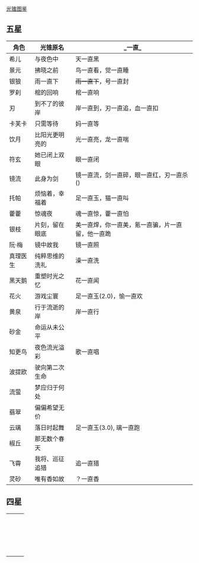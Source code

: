 [光锥图鉴](https://wiki.biligame.com/sr/光锥图鉴)

## 五星

| 角色     | 光锥原名       | \_一直\_                                         |
| -------- | -------------- | ------------------------------------------------ |
| 希儿     | 与夜色中       | 天一直黑                                         |
| 景元     | 拂晓之前       | 鸟一直看，觉一直睡                               |
| 银狼     | 雨一直下       | ~~雨一直下~~，号一直封                           |
| 罗刹     | 棺的回响       | 棺一直响                                         |
| 刃       | 到不了的彼岸   | 岸一直到，刃一直追，血一直扣                     |
| 卡芙卡   | 只需等待       | 妈一直等                                         |
| 饮月     | 比阳光更明亮的 | 光一直亮，龙一直喘                               |
| 符玄     | 她已闭上双眼   | 眼一直闭                                         |
| 镜流     | 此身为剑       | 镜一直流，剑一直碎，眼一直红，刃一直杀()         |
| 托帕     | 烦恼着，幸福着 | 足一直玉，猫一直叫                               |
| 藿藿     | 惊魂夜         | 魂一直惊，藿一直怕                               |
| 银枝     | 片刻，留在眼底 | 美一直焊，你一直美，氪一直骗，片一直留，他一直跪 |
| 阮·梅    | 镜中故我       | 镜一直照                                         |
| 真理医生 | 纯粹思维的洗礼 | 澡一直洗                                         |
| 黑天鹅   | 重塑时光之忆   | 花一直闻                                         |
| 花火     | 游戏尘寰       | 足一直玉(2.0)，愉一直欢                          |
| 黄泉     | 行于流逝的岸   | 岸一直行                                         |
| 砂金     | 命运从未公平   |                                                  |
| 知更鸟   | 夜色流光溢彩   | 歌一直唱                                         |
| 波提欧   | 驶向第二次生命 |                                                  |
| 流萤     | 梦应归于何处   |                                                  |
| 翡翠     | 偏偏希望无价   |                                                  |
| 云璃     | 落日时起舞     | 足一直玉(3.0), 璃一直跑                          |
| 椒丘     | 那无数个春天   |                                                  |
| 飞霄     | 我将、巡征追猎 | 追一直猎                                         |
| 灵砂     | 唯有香如故     | ？一直香                                         |

## 四星

|      |      |      |
| ---- | ---- | ---- |
|      |      |      |
|      |      |      |
|      |      |      |
|      |      |      |
|      |      |      |
|      |      |      |
|      |      |      |
|      |      |      |
|      |      |      |
|      |      |      |
|      |      |      |
|      |      |      |
|      |      |      |
|      |      |      |
|      |      |      |
|      |      |      |
|      |      |      |
|      |      |      |
|      |      |      |


